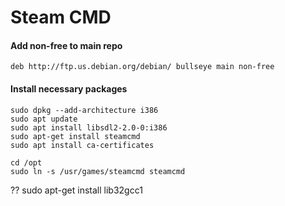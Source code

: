 # Steam CMD


#### Add non-free to main repo
```shell
deb http://ftp.us.debian.org/debian/ bullseye main non-free
```

#### Install necessary packages
```shell
sudo dpkg --add-architecture i386
sudo apt update
sudo apt install libsdl2-2.0-0:i386
sudo apt-get install steamcmd
sudo apt install ca-certificates

cd /opt
sudo ln -s /usr/games/steamcmd steamcmd
```


?? sudo apt-get install lib32gcc1

